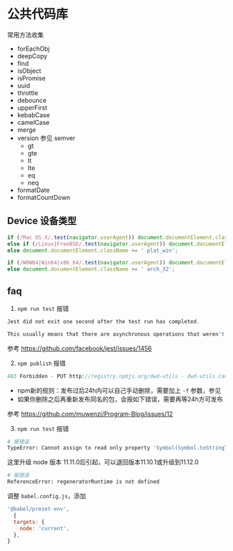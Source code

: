 # 公共代码库

常用方法收集

- forEachObj
- deepCopy
- find
- isObject
- isPromise
- uuid
- throttle
- debounce
- upperFirst
- kebabCase
- camelCase
- merge
- version 参见 semver
  - gt
  - gte
  - lt
  - lte
  - eq
  - neq
- formatDate
- formatCountDown

## Device 设备类型

```js
if (/Mac OS X/.test(navigator.userAgent)) document.documentElement.className += ' plat_osx';
else if (/Linux|FreeBSD/.test(navigator.userAgent)) document.documentElement.className += ' plat_linux';
else document.documentElement.className += ' plat_win';

if (/WOW64|Win64|x86_64/.test(navigator.userAgent)) document.documentElement.className += ' arch_64';
else document.documentElement.className += ' arch_32';
```

## faq

1. `npm run test` 报错

```js
Jest did not exit one second after the test run has completed.

This usually means that there are asynchronous operations that weren't stopped in your tests. Consider running Jest with `--detectOpenHandles` to troubleshoot this issue.
```

参考 https://github.com/facebook/jest/issues/1456

2. `npm publish` 报错

```js
403 Forbidden - PUT http://registry.npmjs.org/dwd-utils - dwd-utils cannot be republished until 24 hours have passed.
```

- npm新的规则：发布过后24h内可以自己手动删除，需要加上 `-f` 参数，参见
- 如果你删除之后再重新发布同名的包，会报如下错误，需要再等24h方可发布

参考 https://github.com/muwenzi/Program-Blog/issues/12

3. `npm run test` 报错

```bash
# 报错误
TypeError: Cannot assign to read only property 'Symbol(Symbol.toStringTag)' of object '#<process>'
```

这里升级 node 版本 11.11.0后引起，可以退回版本11.10.1或升级到11.12.0

```bash
# 报错误
ReferenceError: regeneratorRuntime is not defined
```

调整 `babel.config.js`，添加

```js
'@babel/preset-env',
  {
  targets: {
    node: 'current',
  },
}
```
